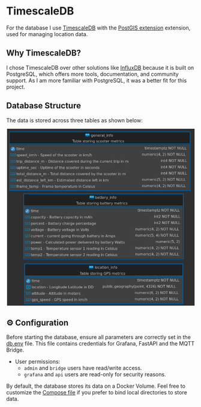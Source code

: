 # TimescaleDB

For the database I use [TimescaleDB](https://www.timescale.com/) with the [PostGIS extension](https://postgis.net/) extension, used for managing location data.

## Why TimescaleDB?

I chose TimescaleDB over other solutions like [InfluxDB](https://www.influxdata.com/) because it is built on PostgreSQL, which offers more tools, documentation, and community support. As I am more familiar with PostgreSQL, it was a better fit for this project.

## Database Structure

The data is stored across three tables as shown below:

<p align="center">
    <picture>
        <img src="./../../docs/dbschema.png" width="500">
    </picture>
</p>


## ⚙️ Configuration

Before starting the database, ensure all parameters are correctly set in the [db.env](db.env) file.
This file contains credentials for Grafana, FastAPI and the MQTT Bridge.

- User permissions:
    - `admin` and `bridge` users have read/write access.
    - `grafana` and `api` users are read-only for security reasons.

By default, the database stores its data on a Docker Volume. Feel free to customize the [Compose file](../server-compose.yaml) if you prefer to bind local directories to store data.
